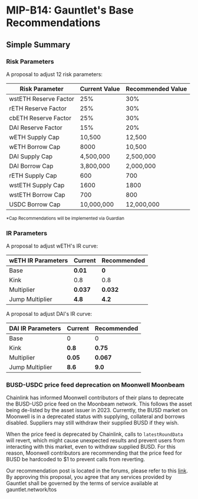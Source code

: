 # MIP-B14: Gauntlet's Base Recommendations

## Simple Summary

### Risk Parameters

A proposal to adjust 12 risk parameters:

| Risk Parameter        | Current Value | Recommended Value |
| --------------------- | ------------- | ----------------- |
| wstETH Reserve Factor | 25%           | 30%               |
| rETH Reserve Factor   | 25%           | 30%               |
| cbETH Reserve Factor  | 25%           | 30%               |
| DAI Reserve Factor    | 15%           | 20%               |
| wETH Supply Cap       | 10,500        | 12,500            |
| wETH Borrow Cap       | 8000          | 10,500            |
| DAI Supply Cap        | 4,500,000     | 2,500,000         |
| DAI Borrow Cap        | 3,800,000     | 2,000,000         |
| rETH Supply Cap       | 600           | 700               |
| wstETH Supply Cap     | 1600          | 1800              |
| wstETH Borrow Cap     | 700           | 800               |
| USDC Borrow Cap       | 10,000,000    | 12,000,000        |

<sub> \*Cap Recommendations will be implemented via Guardian </sub>

### IR Parameters

A proposal to adjust wETH's IR curve:

| wETH IR Parameters | Current   | Recommended |
| ------------------ | --------- | ----------- |
| Base               | **0.01**  | **0**       |
| Kink               | 0.8       | 0.8         |
| Multiplier         | **0.037** | **0.032**   |
| Jump Multiplier    | **4.8**   | **4.2**     |

A proposal to adjust DAI's IR curve:

| DAI IR Parameters | Current  | Recommended |
| ----------------- | -------- | ----------- |
| Base              | 0        | 0           |
| Kink              | **0.8**  | **0.75**    |
| Multiplier        | **0.05** | **0.067**   |
| Jump Multiplier   | **8.6**  | **9.0**     |

### BUSD-USDC price feed deprecation on Moonwell Moonbeam

Chainlink has informed Moonwell contributors of their plans to deprecate the BUSD-USD price feed on the Moonbeam network. This follows the asset being de-listed by the asset issuer in 2023. Currently, the BUSD market on Moonwell is in a deprecated status with supplying, collateral and borrows disabled. Suppliers may still withdraw their supplied BUSD if they wish.

When the price feed is deprecated by Chainlink, calls to `latestRoundData` will revert, which might cause unexpected results and prevent users from interacting with this market, even to withdraw supplied BUSD. For this reason, Moonwell contributors are recommending that the price feed for BUSD be hardcoded to $1 to prevent calls from reverting.

Our recommendation post is located in the forums, please refer to this [link](https://forum.moonwell.fi/t/gauntlet-s-base-moonbeam-moonriver-recommendations-2024-02-28/800).
By approving this proposal, you agree that any services provided by Gauntlet shall be governed by the terms of service available at gauntlet.network/tos
